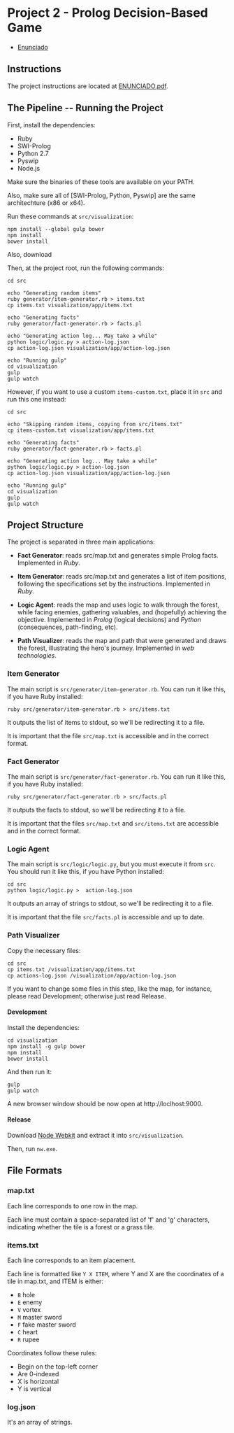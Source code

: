 Project 2 - Prolog Decision-Based Game 
======================================

* [Enunciado](ENUNCIADO.pdf)


## Instructions

The project instructions are located at [ENUNCIADO.pdf](ENUNCIADO.pdf).


## The Pipeline -- Running the Project

First, install the dependencies:

 * Ruby
 * SWI-Prolog
 * Python 2.7
 * Pyswip
 * Node.js

Make sure the binaries of these tools are available on your PATH. 

Also, make sure all of [SWI-Prolog, Python, Pyswip] are the same architechture (x86 or x64).

Run these commands at `src/visualization`:

```
npm install --global gulp bower
npm install
bower install
```

Also, download 

Then, at the project root, run the following commands:

```
cd src

echo "Generating random items"
ruby generator/item-generator.rb > items.txt
cp items.txt visualization/app/items.txt

echo "Generating facts"
ruby generator/fact-generator.rb > facts.pl

echo "Generating action log... May take a while"
python logic/logic.py > action-log.json
cp action-log.json visualization/app/action-log.json

echo "Running gulp"
cd visualization
gulp
gulp watch
```

However, if you want to use a custom `items-custom.txt`, place it in `src` and run this one instead:

```
cd src

echo "Skipping random items, copying from src/items.txt"
cp items-custom.txt visualization/app/items.txt

echo "Generating facts"
ruby generator/fact-generator.rb > facts.pl

echo "Generating action log... May take a while"
python logic/logic.py > action-log.json
cp action-log.json visualization/app/action-log.json

echo "Running gulp"
cd visualization
gulp
gulp watch
```


## Project Structure

The project is separated in three main applications:

 * **Fact Generator**: reads src/map.txt and generates simple Prolog facts. Implemented in *Ruby*.

 * **Item Generator**: reads src/map.txt and generates a list of item positions, following the specifications set by the instructions. Implemented in *Ruby*.

 * **Logic Agent**: reads the map and uses logic to walk through the forest, while facing enemies, gathering valuables, and (hopefully) achieving the objective. Implemented in *Prolog* (logical decisions) and *Python* (consequences, path-finding, etc).

 * **Path Visualizer**: reads the map and path that were generated and draws the forest, illustrating the hero's journey. Implemented in *web technologies*.



### Item Generator

The main script is `src/generator/item-generator.rb`. You can run it like this, if you have Ruby installed:

```
ruby src/generator/item-generator.rb > src/items.txt
```

It outputs the list of items to stdout, so we'll be redirecting it to a file.

It is important that the file `src/map.txt` is accessible and in the correct format. 


### Fact Generator

The main script is `src/generator/fact-generator.rb`. You can run it like this, if you have Ruby installed:

```
ruby src/generator/fact-generator.rb > src/facts.pl
```

It outputs the facts to stdout, so we'll be redirecting it to a file.

It is important that the files `src/map.txt` and `src/items.txt` are accessible and in the correct format. 


### Logic Agent

The main script is `src/logic/logic.py`, but you must execute it from `src`. You should run it like this, if you have Python installed:

```
cd src
python logic/logic.py >  action-log.json
``` 

It outputs an array of strings to stdout, so we'll be redirecting it to a file.

It is important that the file `src/facts.pl` is accessible and up to date.


### Path Visualizer

Copy the necessary files:

```
cd src
cp items.txt /visualization/app/items.txt
cp actions-log.json /visualization/app/action-log.json
```

If you want to change some files in this step, like the map, for instance, please read Development; otherwise just read Release.

#### Development

Install the dependencies:

```
cd visualization
npm install -g gulp bower
npm install
bower install
```

And then run it:

```
gulp
gulp watch
```
A new browser window should be now open at http://loclhost:9000.

#### Release

Download [Node Webkit](https://github.com/rogerwang/node-webkit) and extract it into `src/visualization`.

Then, run `nw.exe`.

## File Formats

### map.txt

Each line corresponds to one row in the map.

Each line must contain a space-separated list of 'f' and 'g' characters, indicating whether the tile is a forest or a grass tile.

### items.txt

Each line corresponds to an item placement. 

Each line is formatted like `Y X ITEM`, where Y and X are the coordinates of a tile in map.txt, and ITEM is either:

 * `B` hole
 * `E` enemy
 * `V` vortex
 * `M` master sword
 * `F` fake master sword
 * `C` heart
 * `R` rupee

Coordinates follow these rules:

 * Begin on the top-left corner
 * Are 0-indexed
 * X is horizontal
 * Y is vertical

### log.json

It's an array of strings.
